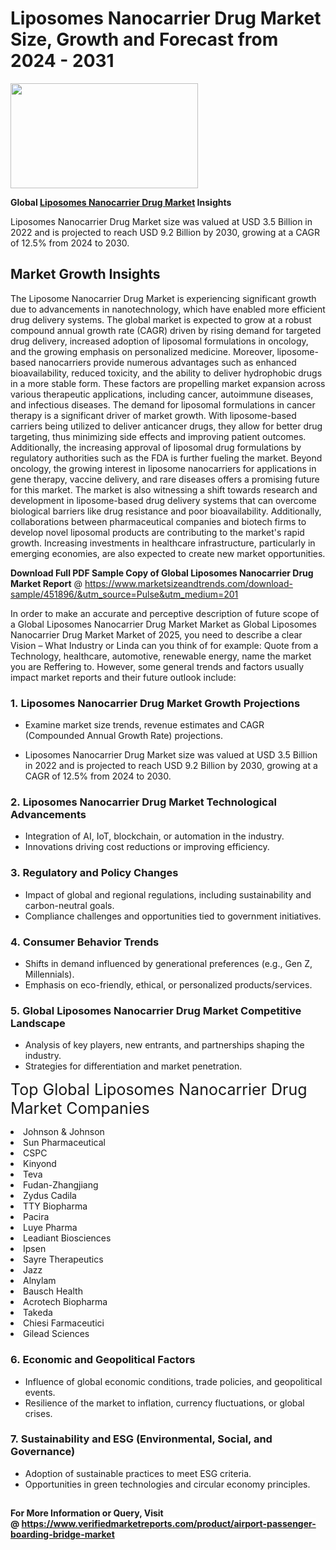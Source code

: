 <H1>Liposomes Nanocarrier Drug Market Size, Growth and Forecast from 2024 - 2031</H1><img class="aligncenter size-medium wp-image-584254" src="https://thirdeyenews.in/wp-content/uploads/2024/09/Global-Market-Research-300x168.jpeg" alt="" width="300" height="168" /><p><strong>Global&nbsp;<a href="https://www.marketsizeandtrends.com/download-sample/451896/&amp;utm_source=Pulse&amp;utm_medium=201">Liposomes Nanocarrier Drug Market</a> Insights</strong></p><p>Liposomes Nanocarrier Drug Market size was valued at USD 3.5 Billion in 2022 and is projected to reach USD 9.2 Billion by 2030, growing at a CAGR of 12.5% from 2024 to 2030.</p><p><h2>Market Growth Insights</h2> The Liposome Nanocarrier Drug Market is experiencing significant growth due to advancements in nanotechnology, which have enabled more efficient drug delivery systems. The global market is expected to grow at a robust compound annual growth rate (CAGR) driven by rising demand for targeted drug delivery, increased adoption of liposomal formulations in oncology, and the growing emphasis on personalized medicine. Moreover, liposome-based nanocarriers provide numerous advantages such as enhanced bioavailability, reduced toxicity, and the ability to deliver hydrophobic drugs in a more stable form. These factors are propelling market expansion across various therapeutic applications, including cancer, autoimmune diseases, and infectious diseases. The demand for liposomal formulations in cancer therapy is a significant driver of market growth. With liposome-based carriers being utilized to deliver anticancer drugs, they allow for better drug targeting, thus minimizing side effects and improving patient outcomes. Additionally, the increasing approval of liposomal drug formulations by regulatory authorities such as the FDA is further fueling the market. Beyond oncology, the growing interest in liposome nanocarriers for applications in gene therapy, vaccine delivery, and rare diseases offers a promising future for this market. The market is also witnessing a shift towards research and development in liposome-based drug delivery systems that can overcome biological barriers like drug resistance and poor bioavailability. Additionally, collaborations between pharmaceutical companies and biotech firms to develop novel liposomal products are contributing to the market's rapid growth. Increasing investments in healthcare infrastructure, particularly in emerging economies, are also expected to create new market opportunities. </p><p><span class=""><strong>Download Full PDF Sample Copy of Global Liposomes Nanocarrier Drug Market Report</strong> @ <a href="https://www.marketsizeandtrends.com/download-sample/451896/&amp;utm_source=Pulse&amp;utm_medium=201" target="_blank">https://www.marketsizeandtrends.com/download-sample/451896/&amp;utm_source=Pulse&amp;utm_medium=201</a></span></p><p>In order to make an accurate and perceptive description of future scope of a Global&nbsp;Liposomes Nanocarrier Drug Market Market as Global&nbsp;Liposomes Nanocarrier Drug Market Market of 2025, you need to describe a clear Vision &ndash; What Industry or Linda can you think of for example: Quote from a Technology, healthcare, automotive, renewable energy, name the market you are Reffering to. However, some general trends and factors usually impact market reports and their future outlook include:</p><h3>1.&nbsp;<strong>Liposomes Nanocarrier Drug Market Growth Projections</strong></h3><ul><li>Examine market size trends, revenue estimates and CAGR (Compounded Annual Growth Rate) projections.</li><li><p>Liposomes Nanocarrier Drug Market size was valued at USD 3.5 Billion in 2022 and is projected to reach USD 9.2 Billion by 2030, growing at a CAGR of 12.5% from 2024 to 2030.</p></li></ul><h3>2.&nbsp;<strong>Liposomes Nanocarrier Drug Market Technological Advancements</strong></h3><ul><li>Integration of AI, IoT, blockchain, or automation in the industry.</li><li>Innovations driving cost reductions or improving efficiency.</li></ul><h3>3.&nbsp;<strong>Regulatory and Policy Changes</strong></h3><ul><li>Impact of global and regional regulations, including sustainability and carbon-neutral goals.</li><li>Compliance challenges and opportunities tied to government initiatives.</li></ul><h3>4.&nbsp;<strong>Consumer Behavior Trends</strong></h3><ul><li>Shifts in demand influenced by generational preferences (e.g., Gen Z, Millennials).</li><li>Emphasis on eco-friendly, ethical, or personalized products/services.</li></ul><h3>5.&nbsp;<strong>Global Liposomes Nanocarrier Drug Market Competitive Landscape</strong></h3><ul><li>Analysis of key players, new entrants, and partnerships shaping the industry.</li><li>Strategies for differentiation and market penetration.</li></ul><p data-pm-slice="1 1 []"><span style="color: inherit; font-family: inherit; font-size: 25px;">Top Global Liposomes Nanocarrier Drug Market Companies</span></p><div class="" data-test-id=""><p><li>Johnson & Johnson</li><li> Sun Pharmaceutical</li><li> CSPC</li><li> Kinyond</li><li> Teva</li><li> Fudan-Zhangjiang</li><li> Zydus Cadila</li><li> TTY Biopharma</li><li> Pacira</li><li> Luye Pharma</li><li> Leadiant Biosciences</li><li> Ipsen</li><li> Sayre Therapeutics</li><li> Jazz</li><li> Alnylam</li><li> Bausch Health</li><li> Acrotech Biopharma</li><li> Takeda</li><li> Chiesi Farmaceutici</li><li> Gilead Sciences</li></p></div><h3>6.&nbsp;<strong>Economic and Geopolitical Factors</strong></h3><ul><li>Influence of global economic conditions, trade policies, and geopolitical events.</li><li>Resilience of the market to inflation, currency fluctuations, or global crises.</li></ul><h3>7.&nbsp;<strong>Sustainability and ESG (Environmental, Social, and Governance)</strong></h3><ul><li>Adoption of sustainable practices to meet ESG criteria.</li><li>Opportunities in green technologies and circular economy principles.</li></ul><h2><strong style="font-size: 14px;">For More Information or Query, Visit @&nbsp;</strong><a style="background-color: #ffffff; font-size: 14px;" href="https://www.marketsizeandtrends.com/report/liposomes-nanocarrier-drug-market/" target="_blank">https://www.verifiedmarketreports.com/product/airport-passenger-boarding-bridge-market</a></h2>

